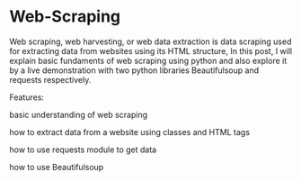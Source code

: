 # Web-Scraping
Web scraping, web harvesting, or web data extraction is data scraping used for extracting data from websites using its HTML structure, In this post, I will explain basic fundaments of web scraping using python and also explore it by a live demonstration with two python libraries Beautifulsoup and requests respectively.

Features:

basic understanding of web scraping

how to extract data from a website using classes and HTML tags

how to use requests module to get data

how to use Beautifulsoup
